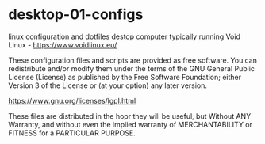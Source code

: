 # desktop-01-configs

linux configuration and dotfiles destop computer typically running Void Linux - https://www.voidlinux.eu/

These configuration files and scripts are provided as free software. You can redistribute and/or modify
them under the terms of the GNU General Public License (License) as published by the Free Software Foundation; either
Version 3 of the License or (at your option) any later version.

https://www.gnu.org/licenses/lgpl.html

These files are distributed in the hopr they will be useful,
but Without ANY Warranty, and without even the implied warranty of
MERCHANTABILITY or FITNESS for a PARTICULAR PURPOSE.
